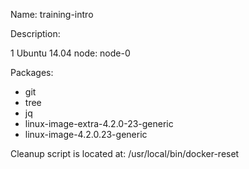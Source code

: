 Name: training-intro

Description:

1 Ubuntu 14.04 node: node-0

Packages:
  - git
  - tree
  - jq
  - linux-image-extra-4.2.0-23-generic
  - linux-image-4.2.0.23-generic

Cleanup script is located at: /usr/local/bin/docker-reset
